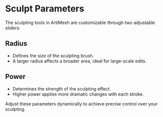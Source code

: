 # Sculpt Parameters  

The sculpting tools in ArtiMesh are customizable through two adjustable sliders:  

## Radius  
- Defines the size of the sculpting brush.  
- A larger radius affects a broader area, ideal for large-scale edits.  

## Power  
- Determines the strength of the sculpting effect.  
- Higher power applies more dramatic changes with each stroke.  

Adjust these parameters dynamically to achieve precise control over your sculpting.  
